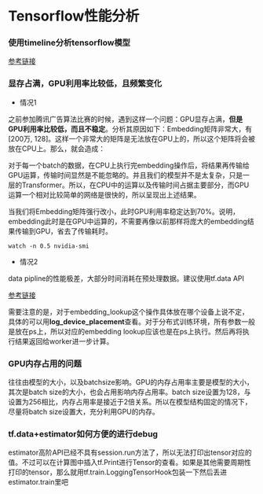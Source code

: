 # Tensorflow性能分析

### 使用timeline分析tensorflow模型

[参考链接](https://www.tensorflow.org/guide/profiler)

### 显存占满，GPU利用率比较低，且频繁变化

- 情况1

之前参加腾讯广告算法比赛的时候，遇到这样一个问题：GPU显存占满，**但是GPU利用率比较低，而且不稳定**。分析其原因如下：Embedding矩阵非常大，有\[200万, 128\]。这样一个非常大的矩阵是无法放在GPU上的，所以这个矩阵将会被放在CPU上。那么，就会造成：

对于每一个batch的数据，在CPU上执行完embedding操作后，将结果再传输给GPU运算，传输时间显然是不能忽略的。并且我们的模型并不是太复杂，只是一层的Transformer。所以，在CPU中的运算以及传输时间占据主要部分，而GPU运算一个相对比较简单的网络是很快的，所以呈现出上述结果。

当我们将Embedding矩阵强行改小，此时GPU利用率稳定达到70%。说明，embedding此时是在GPU中运算的，不需要再像以前那样将庞大的embedding结果传输到GPU，省去了传输耗时。

```shell
watch -n 0.5 nvidia-smi
```

- 情况2

data pipline的性能极差，大部分时间消耗在预处理数据。建议使用tf.data API

[参考链接](https://zhuanlan.zhihu.com/p/53345706)

需要注意的是，对于embedding_lookup这个操作具体放在哪个设备上说不定，具体的可以用**log_device_placement**查看。对于分布式训练环境，所有参数一般是放在ps上，所以对应的embedding lookup应该也是在ps上执行。然后再将执行结果返回给worker进一步计算。

### GPU内存占用的问题

往往由模型的大小，以及batchsize影响。GPU的内存占用率主要是模型的大小，其次是batch size的大小，也会占用影响内存占用率。batch size设置为128，与设置为256相比，内存占用率是接近于2倍关系。所以在模型结构固定的情况下，尽量将batch size设置大，充分利用GPU的内存。

### tf.data+estimator如何方便的进行debug

estimator高阶API已经不具有session.run方法了，所以无法打印出tensor对应的值。不过可以在计算图中插入tf.Print进行Tensor的查看。如果是其他需要周期性打印的tensor，那么就用tf.train.LoggingTensorHook包装一下然后丢进estimator.train里吧
